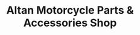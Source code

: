 ---
title: "Altan Motorcycle Parts & Accessories Shop"
url: /digos-city/altan-motorcycle-parts-and-accessories-shop/
shop: motorcycle
---